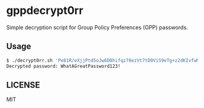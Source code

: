 # gppdecrypt0rr

Simple decryption script for Group Policy Preferences (GPP) passwords.

## Usage

```bash
$ ./decrypt0rr.sh 'Pe81R/eXjjPtd5oJw6D0hifqz78ezVt7tD0ViS9eTg+z2dKIvfwMRbD5JPFEA26i'
Decrypted password: WhatAGreatPassword123!
```

## LICENSE

MIT
